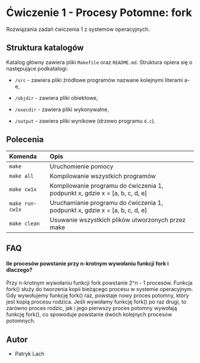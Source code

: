 
# Ćwiczenie 1 - Procesy Potomne: fork

Rozwiązania zadań ćwiczenia 1 z systemów operacyjnych.


## Struktura katalogów

Katalog główny zawiera pliki `Makefile` oraz `README.md`. Struktura opiera się o następujące podkatalogi:

- `/src`  - zawiera pliki źródłowe programów nazwane kolejnymi literami a-e,

- `/objdir`  - zawiera pliki obiektowe,

- `/execdir`  - zawiera pliki wykonywalne,

- `/output`  - zawiera pliki wynikowe (drzewo programu `d.c`).


## Polecenia

| Komenda | Opis                     |
| :-------- | :-------------------------------- |
| `make`      | Uruchomienie pomocy |
| `make all`      | Kompilowanie wszystkich programów |
| `make cw1x`      | Kompilowanie programu do ćwiczenia 1, podpunkt x, gdzie x = [a, b, c, d, e] |
| `make run-cw1x`      | Uruchamianie programu do ćwiczenia 1, podpunkt x, gdzie x = [a, b, c, d, e] |
| `make clean`      | Usuwanie wszystkich plików utworzonych przez make |


## FAQ

#### Ile procesów powstanie przy n-krotnym wywołaniu funkcji fork i dlaczego?

Przy n-krotnym wywołaniu funkcji fork powstanie 2^n - 1 procesów. Funkcja fork() służy do tworzenia kopii bieżącego procesu w systemie operacyjnym. Gdy wywołujemy funkcję fork() raz, powstaje nowy proces potomny, który jest kopią procesu rodzica. Jeśli wywołamy funkcję fork() po raz drugi, to zarówno proces rodzic, jak i jego pierwszy proces potomny wywołają funkcję fork(), co spowoduje powstanie dwóch kolejnych procesów potomnych.


## Autor

- Patryk Lach

